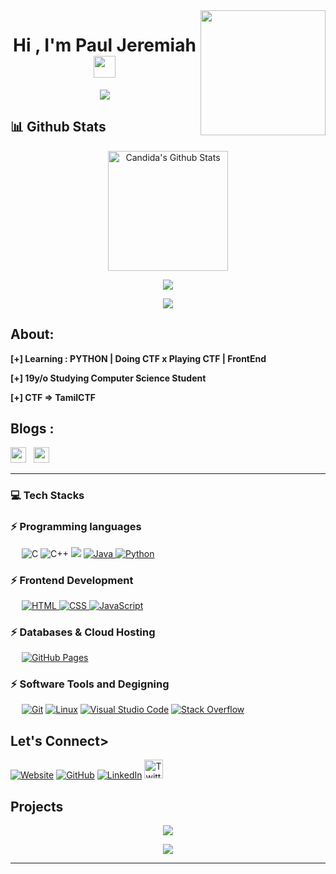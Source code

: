 
<img align='right' src='https://user-images.githubusercontent.com/5713670/87202985-820dcb80-c2b6-11ea-9f56-7ec461c497c3.gif' width='200'>

<h1 align="center">Hi , I'm Paul Jeremiah <img src="https://media.giphy.com/media/hvRJCLFzcasrR4ia7z/giphy.gif" width="35"></h1>
<p align="center">
 <a href="https://github.com/DenverCoder1/readme-typing-svg"><img src="https://readme-typing-svg.herokuapp.com?lines=Computer+Science+Student;CTF+Player;CYBERSEC%20|%20%20Enthusiast;@ctftime%20;Always%20learning%20new%20things;%20;%20N00B%20Chall_Creater&center=true&width=500&height=50;color:red;font-style:bold"></a>
</p>

## 📊 Github Stats
  <p align="center">
    <a href="https://github.com/anuraghazra/github-readme-stats"><img alt="Candida's Github Stats" src="https://github-readme-stats.vercel.app/api?username=0xcyberpj&show_icons=true&count_private=true&theme=algolia" height="192px"/></a></p>
    

  <p align=center><a href="https://github.com/anuraghazra/github-readme-stats"><img align="center" src="https://github-readme-stats.vercel.app/api/top-langs/?username=0xcyberpj&layout=compact&theme=buefy&hide_border=true" /></a></p>


<p align=center ><img src="https://streak-stats.demolab.com?user=0xcyberpj&theme=hacker" >
	</p>
	

<p>
	
	
	
	

<h2> About:</h2>
<b>
<p>[+] Learning : PYTHON |  Doing CTF x Playing CTF | FrontEnd 
</p></b>
<p><b>[+] 19y/o Studying Computer Science Student</p></b>
<p><b>[+] CTF => TamilCTF</p></b>
	<h2> Blogs : </h2>
	<a style='margin-top:30px;' href="https://cyberpj.medium.com/"><img src="https://img.shields.io/badge/medium-%2312100E.svg?&style=for-the-badge&logo=medium&logoColor=white" height=25></a> &nbsp
	<a href="https://hacklido.com/u/cyberpj/"><img src="https://images.opencollective.com/hacklido/d8c52b2/logo/256.png" height=25></a> &nbsp 
	&nbsp</p>
</p>
<hr>

### 💻 Tech Stacks

### ⚡ Programming languages

<p align="left"> 
  &emsp; 
    <img alt="C" src="https://img.shields.io/badge/C%20-%232370ED.svg?logo=c&logoColor=white">
    <img alt="C++" src="https://img.shields.io/badge/C++%20-%2300599C.svg?logo=c%2B%2B&logoColor=white">
  <img src="https://img.shields.io/badge/Bash-681c64.svg?logo=gnubash&logoColor=white"/>
  <a href="https://www.java.com" target="_blank"> 
    <img alt="Java" src="https://img.shields.io/badge/Java-%23007396.svg?logo=java&logoColor=white">
  </a>
   <a href="https://www.python.org" target="_blank">
    <img alt="Python" src="https://img.shields.io/badge/Python%20-%2314354C.svg?logo=python&logoColor=white">
  </a>
</p>

### ⚡ Frontend Development
<p align="left"> 
  &emsp; 
  <a href="https://www.w3.org/html/" target="_blank"> 
   <img alt="HTML" src="https://img.shields.io/badge/HTML5%20-%23E34F26.svg?logo=html5&logoColor=white">
  </a>   
  
  <a href="https://ww<<<<<<<<<<w.w3schools.com/css/" target="_blank">
    <img alt="CSS" src="https://img.shields.io/badge/CSS%20-%231572B6.svg?logo=css3&logoColor=white">
  </a> 

   <a href="https://developer.mozilla.org/en-US/docs/Web/JavaScript" target="_blank"> 
     <img alt="JavaScript" src="https://img.shields.io/badge/JavaScript%20-%23F7DF1E.svg?logo=javascript&logoColor=black">
   </a>
</p>

### ⚡ Databases & Cloud Hosting
<p align="left">
  &emsp;
    <a href="https://www.github.com"><img alt="GitHub Pages" src="https://img.shields.io/badge/GitHub%20Pages-%23327FC7.svg?style=flat&llogo=github&logoColor=white"></a> 
 
 ### ⚡ Software  Tools and Degigning
<p>
  &emsp;    <a href="#"><img alt="Git" src="https://img.shields.io/badge/Git%20-%23F05033.svg?logo=git&logoColor=white"></a>
    <a href="#"><img alt="Linux" src="https://img.shields.io/badge/Linux-FCC624?style=flat&logo=linux&logoColor=black"></a>
    <a href="#"><img alt="Visual Studio Code" src="https://img.shields.io/badge/Visual%20Studio%20Code-0078d7.svg?logo=visual-studio-code&logoColor=white"></a>
    <a href="#"><img alt="Stack Overflow" src="https://img.shields.io/badge/-Stack%20Overflow-FE7A16?logo=stack-overflow&logoColor=white"></a>
</p>

<h2>Let's Connect> </h2>
<p align="left">
  <a href="https://0xcyberpj.me/"><img src="https://img.icons8.com/bubbles/50/000000/web.png" alt="Website"/></a>
	<a href="https://github.com/0xcyberpj"><img src="https://img.icons8.com/bubbles/50/000000/github.png" alt="GitHub"/></a>
	<a href="https://linkedin.com/in/0xcyberpj"><img src="https://img.icons8.com/bubbles/50/000000/linkedin.png" alt="LinkedIn"/></a>
	<a href="https://twitter.com/Cyberpj1"><img src="https://img.icons8.com/fluency/344/twitter.png" alt="Twitter" width="30"/></a>
	
</p>


## Projects

<p align=center>
<a href='https://github.com/0xcyberpj/tweet-machine'> <img src='https://user-images.githubusercontent.com/72292872/195619919-6a2ddf2b-c1b1-41a1-94b2-ca90312610e7.png'></a>

</p>

	
<p align=center>
<a href='https://github.com/0xcyberpj/c0vertX'> <img src='https://user-images.githubusercontent.com/72292872/198637776-a5870957-30a7-4800-b5cf-766b0faab96d.png'></a>	
	

	

</p>
<hr>

